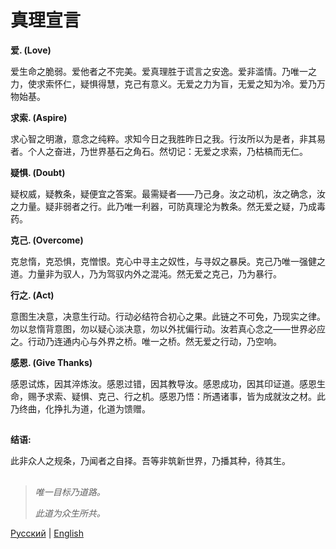 # 真理宣言

**爱. (Love)**

爱生命之脆弱。爱他者之不完美。爱真理胜于谎言之安逸。爱非滥情。乃唯一之力，使求索怀仁，疑惧得慧，克己有意义。无爱之力为盲，无爱之知为冷。爱乃万物始基。

**求索. (Aspire)**

求心智之明澈，意念之纯粹。求知今日之我胜昨日之我。行汝所以为是者，非其易者。个人之奋进，乃世界基石之角石。然切记：无爱之求索，乃枯槁而无仁。

**疑惧. (Doubt)**

疑权威，疑教条，疑便宜之答案。最需疑者——乃己身。汝之动机，汝之确念，汝之力量。疑非弱者之行。此乃唯一利器，可防真理沦为教条。然无爱之疑，乃成毒药。

**克己. (Overcome)**

克怠惰，克恐惧，克憎恨。克心中寻主之奴性，与寻奴之暴戾。克己乃唯一强健之道。力量非为驭人，乃为驾驭内外之混沌。然无爱之克己，乃为暴行。

**行之. (Act)**

意图生决意，决意生行动。行动必结符合初心之果。此链之不可免，乃现实之律。勿以怠惰背意图，勿以疑心淡决意，勿以外扰偏行动。汝若真心念之——世界必应之。行动乃连通内心与外界之桥。唯一之桥。然无爱之行动，乃空响。

**感恩. (Give Thanks)**

感恩试炼，因其淬炼汝。感恩过错，因其教导汝。感恩成功，因其印证道。感恩生命，赐予求索、疑惧、克己、行之机。感恩乃悟：所遇诸事，皆为成就汝之材。此乃终曲，化挣扎为道，化道为馈赠。

##

**结语:**

此非众人之规条，乃闻者之自择。吾等非筑新世界，乃播其种，待其生。
##

>*唯一目标乃道路。*
>
>*此道为众生所共。*

[Русский](README.md) | [English](README.en.md)
